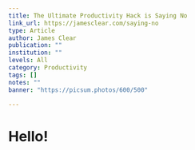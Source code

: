 ```yaml
---
title: The Ultimate Productivity Hack is Saying No
link_url: https://jamesclear.com/saying-no
type: Article
author: James Clear
publication: ""
institution: ""
levels: All
category: Productivity
tags: []
notes: ""
banner: "https://picsum.photos/600/500"

---
```


# Hello!
